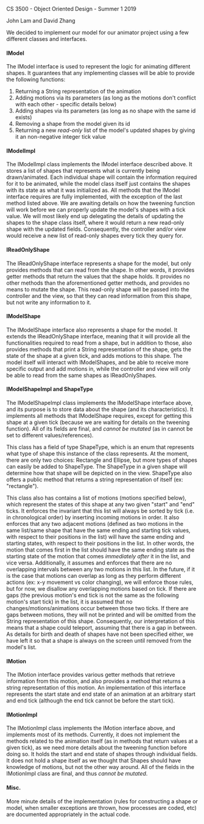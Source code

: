 CS 3500 - Object Oriented Design - Summer 1 2019

John Lam and David Zhang

We decided to implement our model for our animator project using a few different classes and interfaces.

#### IModel
The IModel interface is used to represent the logic for animating different shapes. It guarantees that any implementing classes will be able to provide the following functions:
1. Returning a String representation of the animation
2. Adding motions via its parameters (as long as the motions don't conflict with each other - specific details below)
3. Adding shapes via its parameters (as long as no shape with the same id exists)
4. Removing a shape from the model given its id
5. Returning a new *read-only* list of the model's updated shapes by giving it an non-negative integer tick
value

#### IModelImpl
The IModelImpl class implements the IModel interface described above. It stores a list of shapes that represents what is currently being drawn/animated. Each individual shape will contain the information required for it to be animated, while the model class itself just contains the shapes with its state as what it was initialized as. All methods that the IModel interface requires are fully implemented, with the exception of the last method listed above. We are awaiting details on how the tweening function will work before we can properly update the model's shapes with a tick value. We will most likely end up delegating the details of updating the shapes to the shape class itself, where it would return a new read-only shape with the updated fields. Consequently, the controller and/or view would receive a new list of read-only shapes every tick they query for.

#### IReadOnlyShape
The IReadOnlyShape interface represents a shape for the model, but only provides methods that can read from the shape. In other words, it provides getter methods that return the values that the shape holds. It provides no other methods than the aforementioned getter methods, and provides no means to mutate the shape. This read-only shape will be passed into the controller and the view, so that they can read information from this shape, but not write any information to it.

#### IModelShape
The IModelShape interface also represents a shape for the model. It extends the IReadOnlyShape interface, meaning that it will provide all the functionalities required to read from a shape, but in addition to those, also provides methods that print a String representation of the shape, gets the state of the shape at a given tick, and adds motions to this shape. The model itself will interact with IModelShapes, and be able to receive more specific output and add motions in, while the controller and view will only be able to read from the same shapes as IReadOnlyShapes.

#### IModelShapeImpl and ShapeType
The IModelShapeImpl class implements the IModelShape interface above, and its purpose is to store data about the shape (and its characteristics). It implements all methods that IModelShape requires, except for getting this shape at a given tick (because we are waiting for details on the tweening function). All of its fields are final, and *cannot be mutated* (as in cannot be set to different values/references).

This class has a field of type ShapeType, which is an enum that represents what type of shape this instance of the class represents. At the moment, there are only two choices: Rectangle and Ellipse, but more types of shapes can easily be added to ShapeType. The ShapeType in a given shape will determine how that shape will be depicted on in the view. ShapeType also offers a public method that returns a string representation of itself (ex: "rectangle").

This class also has contains a list of motions (motions specified below), which represent the states of this shape at any two given "start" and "end" ticks. It enforces the invariant that this list will always be sorted by tick (i.e. in chronological order) by inserting incoming motions in order. It also enforces that any two adjacent motions (defined as two motions in the same list/same shape that have the same ending and starting tick values, with respect to their positions in the list) will have the same ending and starting states, with respect to their positions in the list. In other words, the motion that comes first in the list should have the same ending state as the starting state of the motion that comes *immediately after* it in the list, and vice versa. Additionally, it assumes and enforces that there are no overlapping intervals between any two motions in this list. In the future, if it is the case that motions can overlap as long as they perform different actions (ex: x-y movement vs color changing), we will enforce those rules, but for now, we disallow any overlapping motions based on tick. If there are gaps (the previous motion's end tick is not the same as the following motion's start tick) in the list, it is assumed that no changes/motions/animations occur between those two ticks. If there are gaps between motions, they will not be printed and will be omitted from the String representation of this shape. Consequently, our interpretation of this means that a shape could teleport, assuming that there is a gap in between. As details for birth and death of shapes have not been specified either, we have left it so that a shape is always on the screen until removed from the model's list.

#### IMotion
The IMotion interface provides various getter methods that retrieve information from this motion, and also provides a method that returns a string representation of this motion. An implementation of this interface represents the start state and end state of an animation at an arbitrary start and end tick (although the end tick cannot be before the start tick).

#### IMotionImpl
The IMotionImpl class implements the IMotion interface above, and implements most of its methods. Currently, it does not implement the methods related to the animation itself (as in methods that return values at a given tick), as we need more details about the tweening function before doing so. It holds the start and end state of shapes through individual fields. It does not hold a shape itself as we thought that Shapes should have knowledge of motions, but not the other way around. All of the fields in the IMotionImpl class are final, and thus *cannot be mutated*.

#### Misc.
More minute details of the implementation (rules for constructing a shape or model, when smaller exceptions are thrown, how processes are coded, etc) are documented appropriately in the actual code.

